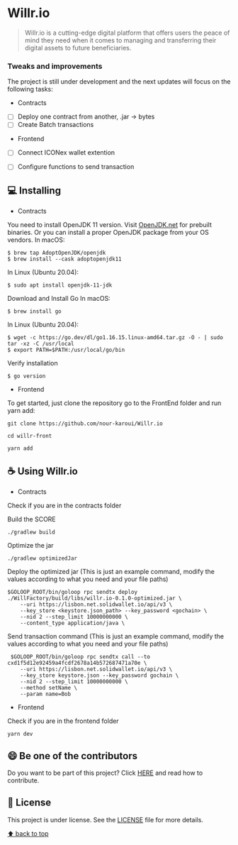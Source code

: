 # Willr.io

> Willr.io is a cutting-edge digital platform that offers users the peace of mind they need when it comes to managing and transferring their digital assets to future beneficiaries.

### Tweaks and improvements

The project is still under development and the next updates will focus on the following tasks:

- Contracts

- [ ] Deploy one contract from another, .jar -> bytes
- [ ] Create Batch transactions

- Frontend

- [ ] Connect ICONex wallet extention
- [ ] Configure functions to send transaction


## 💻 Installing

- Contracts

You need to install OpenJDK 11 version. Visit [OpenJDK.net](http://openjdk.java.net/) for prebuilt binaries.
Or you can install a proper OpenJDK package from your OS vendors.
In macOS:
```
$ brew tap AdoptOpenJDK/openjdk
$ brew install --cask adoptopenjdk11
```
In Linux (Ubuntu 20.04):
```
$ sudo apt install openjdk-11-jdk
```
Download and Install Go
In macOS:
```
$ brew install go
```
In Linux (Ubuntu 20.04):
```
$ wget -c https://go.dev/dl/go1.16.15.linux-amd64.tar.gz -O - | sudo tar -xz -C /usr/local
$ export PATH=$PATH:/usr/local/go/bin
```
Verify installation
```
$ go version
```

- Frontend

To get started, just clone the repository go to the FrontEnd folder and run yarn add:

```
git clone https://github.com/nour-karoui/Willr.io
```
```
cd willr-front
```
```
yarn add
```

## ☕ Using Willr.io

- Contracts

Check if you are in the contracts folder

Build the SCORE
```
./gradlew build
```

Optimize the jar
```
./gradlew optimizedJar
```

Deploy the optimized jar (This is just an example command, modify the values according to what you need and your file paths)
```
$GOLOOP_ROOT/bin/goloop rpc sendtx deploy ./WillFactory/build/libs/willr.io-0.1.0-optimized.jar \
    --uri https://lisbon.net.solidwallet.io/api/v3 \
    --key_store <keystore.json_path> --key_password <gochain> \
    --nid 2 --step_limit 10000000000 \
    --content_type application/java \
```

Send transaction command (This is just an example command, modify the values according to what you need and your file paths)
```
 $GOLOOP_ROOT/bin/goloop rpc sendtx call --to cxd1f5d12e92459a4fcdf2678a14b572687471a70e \
    --uri https://lisbon.net.solidwallet.io/api/v3 \
    --key_store keystore.json --key_password gochain \
    --nid 2 --step_limit 10000000000 \
    --method setName \
    --param name=Bob
```

- Frontend

Check if you are in the frontend folder

```
yarn dev
```


## 😄 Be one of the contributors<br>

Do you want to be part of this project? Click [HERE](CONTRIBUTING.md) and read how to contribute.

## 📝 License

This project is under license. See the [LICENSE](LICENSE.md) file for more details.

[⬆ back to top](#project-name)<br>
